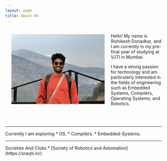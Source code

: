 ```yaml
---
layout: page
title: About Me
---
```

<div class="row" style="float: left; padding: 10px">
    <img src="/assets/Rishikesh.JPG" alt="gsoc_icon" width="300" style="padding: 10px"/>
</div>
<br>
Hello! My name is Rishikesh Donadkar, and I am currently in my pre-final year of studying at VJTI in Mumbai.

I have a strong passion for technology and am particularly interested in the fields of engineering such as Embedded Systems, Compilers, Operating Systems, and Robotics.
<br><br>
<br><br>
<hr>
Currently I am exploring
* OS.
* Compilers.
* Embedded-Systems.
<hr>
Societies And Clubs
* [Society of Robotics and Automation](https://sravjti.in/)
<br>
